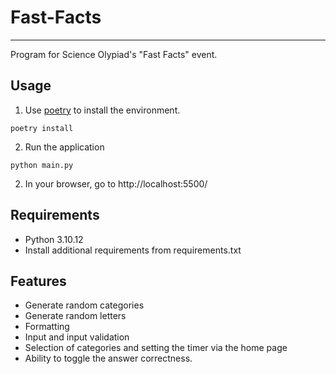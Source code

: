 # Fast-Facts

--------------
Program for Science Olypiad's "Fast Facts" event.

## Usage

1) Use [poetry](https://python-poetry.org/docs/#installation) to install the environment.

`poetry install`

2) Run the application

`python main.py`

2) In your browser, go to http://localhost:5500/

## Requirements

* Python 3.10.12
* Install additional requirements from requirements.txt

## Features

* Generate random categories
* Generate random letters
* Formatting
* Input and input validation
* Selection of categories and setting the timer via the home page
* Ability to toggle the answer correctness.
